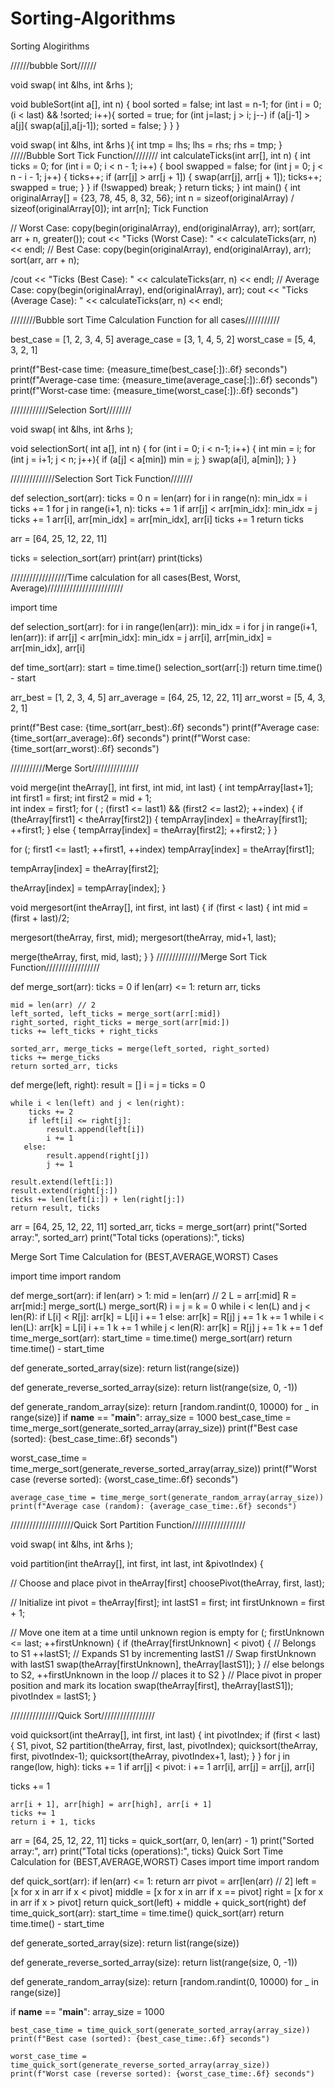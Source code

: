 # Sorting-Algorithms
Sorting Alogirithms

//////bubble Sort//////

void swap( int &lhs, int &rhs );

void bubleSort(int a[], int n) { bool sorted = false;
int last = n-1;
for (int i = 0; (i < last) && !sorted; i++){
sorted = true;
for (int j=last; j > i; j--) if (a[j-1] > a[j]{
swap(a[j],a[j-1]);
sorted = false; 
}
}
}

void swap( int &lhs, int &rhs ){ int tmp = lhs;
lhs = rhs; rhs = tmp;
}
/////Bubble Sort Tick Function////////
int calculateTicks(int arr[], int n) 
{ int ticks = 0;  for (int i = 0; i < n - 1; i++) 
{ bool swapped = false;
for (int j = 0; j < n - i - 1; j++) 
{ ticks++; 
 if (arr[j] > arr[j + 1]) 
{ swap(arr[j], arr[j + 1]); ticks++; 
 swapped = true; }
} 
if (!swapped) break; 
 } 
return ticks; } 
int main() 
{ int originalArray[] = {23, 78, 45, 8, 32, 56}; 
int n = sizeof(originalArray) / sizeof(originalArray[0]); 
int arr[n]; 
Tick Function

// Worst Case:
  copy(begin(originalArray), end(originalArray), arr); 
 sort(arr, arr + n, greater<int>()); 
 cout << "Ticks (Worst Case): " << calculateTicks(arr, n) << endl; 
// Best Case:
 copy(begin(originalArray), end(originalArray), arr); 
 sort(arr, arr + n); 

/cout << "Ticks (Best Case): " << calculateTicks(arr, n) << endl; 
// Average Case:
copy(begin(originalArray), end(originalArray), arr); 
 cout << "Ticks (Average Case): " << calculateTicks(arr, n) << endl; 

////////Bubble sort Time Calculation Function for all cases///////////


best_case = [1, 2, 3, 4, 5]
average_case = [3, 1, 4, 5, 2]
worst_case = [5, 4, 3, 2, 1]

print(f"Best-case time: {measure_time(best_case[:]):.6f} seconds")
print(f"Average-case time: {measure_time(average_case[:]):.6f} seconds")
print(f"Worst-case time: {measure_time(worst_case[:]):.6f} seconds")



////////////Selection Sort////////

void swap( int &lhs, int &rhs );

void selectionSort( int a[], int n) { for (int i = 0; i < n-1; i++) {
int min = i;
for (int j = i+1; j < n; j++){ if (a[j] < a[min]) min = j;
}
swap(a[i], a[min]);
}
}


//////////////Selection Sort Tick Function///////

def selection_sort(arr):
    ticks = 0
    n = len(arr)
    for i in range(n):
        min_idx = i
        ticks += 1
        for j in range(i+1, n):
            ticks += 1
            if arr[j] < arr[min_idx]:
                min_idx = j
                ticks += 1
        arr[i], arr[min_idx] = arr[min_idx], arr[i]
        ticks += 1
    return ticks

arr = [64, 25, 12, 22, 11]

ticks = selection_sort(arr)
print(arr)
print(ticks)

//////////////////Time calculation for all cases(Best, Worst, Average)////////////////////////

import time

def selection_sort(arr):
    for i in range(len(arr)):
        min_idx = i
        for j in range(i+1, len(arr)):
            if arr[j] < arr[min_idx]:
                min_idx = j
        arr[i], arr[min_idx] = arr[min_idx], arr[i]

def time_sort(arr):
    start = time.time()
    selection_sort(arr[:])
    return time.time() - start

arr_best = [1, 2, 3, 4, 5]
arr_average = [64, 25, 12, 22, 11]
arr_worst = [5, 4, 3, 2, 1]

print(f"Best case: {time_sort(arr_best):.6f} seconds")
print(f"Average case: {time_sort(arr_average):.6f} seconds")
print(f"Worst case: {time_sort(arr_worst):.6f} seconds")



///////////Merge Sort///////////////








void merge(int theArray[], int first, int mid, int last) { int tempArray[last+1]; 
int first1 = first;	
int first2 = mid + 1;		
int index = first1;  for ( ; (first1 <= last1) && (first2 <= last2); ++index) {
if (theArray[first1] < theArray[first2]) { tempArray[index] = theArray[first1];
++first1;
}
else {
tempArray[index] = theArray[first2];
++first2;
}
}



for (; first1 <= last1; ++first1, ++index) tempArray[index] = theArray[first1];


tempArray[index] = theArray[first2];



theArray[index] = tempArray[index];
}








void mergesort(int theArray[], int first, int last) {
if (first < last) {
int mid = (first + last)/2; 

 mergesort(theArray, first, mid); mergesort(theArray, mid+1, last);


 merge(theArray, first, mid, last);
}
}
//////////////Merge Sort Tick Function/////////////////

def merge_sort(arr):
    ticks = 0
    if len(arr) <= 1:
        return arr, ticks

    mid = len(arr) // 2
    left_sorted, left_ticks = merge_sort(arr[:mid])
    right_sorted, right_ticks = merge_sort(arr[mid:])
    ticks += left_ticks + right_ticks

    sorted_arr, merge_ticks = merge(left_sorted, right_sorted)
    ticks += merge_ticks
    return sorted_arr, ticks

def merge(left, right):
    result = []
    i = j = ticks = 0

    while i < len(left) and j < len(right):
        ticks += 2
        if left[i] <= right[j]:
            result.append(left[i])
            i += 1
       else:
            result.append(right[j])
            j += 1

    result.extend(left[i:])
    result.extend(right[j:])
    ticks += len(left[i:]) + len(right[j:])
    return result, ticks

arr = [64, 25, 12, 22, 11]
sorted_arr, ticks = merge_sort(arr)
print("Sorted array:", sorted_arr)
print("Total ticks (operations):", ticks)


Merge Sort Time Calculation for (BEST,AVERAGE,WORST) 
Cases

import time
import random

def merge_sort(arr):
    if len(arr) > 1:
        mid = len(arr) // 2
        L = arr[:mid]
        R = arr[mid:]
        merge_sort(L)
        merge_sort(R)
        i = j = k = 0
        while i < len(L) and j < len(R):
            if L[i] < R[j]:
                arr[k] = L[i]
                i += 1
            else:
                arr[k] = R[j]
                j += 1
            k += 1
        while i < len(L):
            arr[k] = L[i]
                        i += 1
            k += 1
        while j < len(R):
            arr[k] = R[j]
            j += 1
            k += 1
def time_merge_sort(arr):
    start_time = time.time()
    merge_sort(arr)
    return time.time() - start_time

def generate_sorted_array(size):
    return list(range(size))

def generate_reverse_sorted_array(size):
    return list(range(size, 0, -1))

def generate_random_array(size):
    return [random.randint(0, 10000) for _ in range(size)]
if __name__ == "__main__":
    array_size = 1000
   best_case_time = time_merge_sort(generate_sorted_array(array_size))
    print(f"Best case (sorted): {best_case_time:.6f} seconds")

  worst_case_time = time_merge_sort(generate_reverse_sorted_array(array_size))
    print(f"Worst case (reverse sorted): {worst_case_time:.6f} seconds")



    average_case_time = time_merge_sort(generate_random_array(array_size))
    print(f"Average case (random): {average_case_time:.6f} seconds")


////////////////////Quick Sort Partition Function/////////////////


void swap( int &lhs, int &rhs );

void partition(int theArray[], int first, int last, int &pivotIndex) {

// Choose and place pivot in theArray[first]
choosePivot(theArray, first, last);

// Initialize
int pivot = theArray[first];
int lastS1 = first;
int firstUnknown = first + 1;

// Move one item at a time until unknown region is empty
for (; firstUnknown <= last; ++firstUnknown) {
if (theArray[firstUnknown] < pivot) { // Belongs to S1
++lastS1; // Expands S1 by incrementing lastS1
// Swap firstUnknown with lastS1
swap(theArray[firstUnknown], theArray[lastS1]);
}
// else belongs to S2, ++firstUnknown in the loop
// places it to S2
}
// Place pivot in proper position and mark its location swap(theArray[first], theArray[lastS1]);
pivotIndex = lastS1;
}

///////////////Quick Sort/////////////////


void quicksort(int theArray[], int first, int last) {
int pivotIndex;
if (first < last) {
 S1, pivot, S2 partition(theArray, first, last, pivotIndex);
 quicksort(theArray, first, pivotIndex-1); quicksort(theArray, pivotIndex+1, last);
}
}
for j in range(low, high):
        ticks += 1
        if arr[j] < pivot:
            i += 1
            arr[i], arr[j] = arr[j], arr[i]
           
   ticks += 1

    arr[i + 1], arr[high] = arr[high], arr[i + 1]
    ticks += 1
    return i + 1, ticks

  
   arr = [64, 25, 12, 22, 11]
  ticks = quick_sort(arr, 0, len(arr) - 1)
  print("Sorted array:", arr)
  print("Total ticks (operations):", ticks)
 Quick Sort Time Calculation for (BEST,AVERAGE,WORST) 
Cases
import time
import random

def quick_sort(arr):
    if len(arr) <= 1:
        return arr
    pivot = arr[len(arr) // 2]
    left = [x for x in arr if x < pivot]
    middle = [x for x in arr if x == pivot]
    right = [x for x in arr if x > pivot]
    return quick_sort(left) + middle + quick_sort(right)
def time_quick_sort(arr):
    start_time = time.time()
    quick_sort(arr)
    return time.time() - start_time

def generate_sorted_array(size):
    return list(range(size))

def generate_reverse_sorted_array(size):
    return list(range(size, 0, -1))

def generate_random_array(size):
    return [random.randint(0, 10000) for _ in range(size)]

if __name__ == "__main__":
    array_size = 1000

    best_case_time = time_quick_sort(generate_sorted_array(array_size))
    print(f"Best case (sorted): {best_case_time:.6f} seconds")

    worst_case_time = time_quick_sort(generate_reverse_sorted_array(array_size))
    print(f"Worst case (reverse sorted): {worst_case_time:.6f} seconds")


